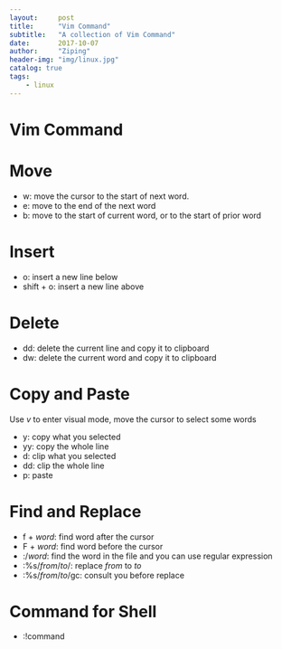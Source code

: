 ```yaml
---
layout:     post
title:      "Vim Command"
subtitle:   "A collection of Vim Command"
date:       2017-10-07
author:     "Ziping"
header-img: "img/linux.jpg"
catalog: true
tags:
    - linux
---
```


# Vim Command

# Move
- w: move the cursor to the start of next word.
- e: move to the end of the next word
- b: move to the start of current word, or to the start of prior word

# Insert
- o: insert a new line below
- shift + o: insert a new line above

# Delete
- dd: delete the current line and copy it to clipboard
- dw: delete the current word and copy it to clipboard

# Copy and Paste
Use *v* to enter visual mode, move the cursor to select some words

- y: copy what you selected
- yy: copy the whole line
- d: clip what you selected
- dd: clip the whole line
- p: paste

# Find and Replace
- f + *word*: find word after the cursor
- F + *word*: find word before the cursor
- :/*word*: find the word in the file and you can use  regular expression
- :%s/*from*/*to*/: replace *from* to *to*
- :%s/*from*/*to*/gc: consult you before replace

# Command for Shell
- :!command

